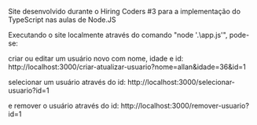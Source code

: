 Site desenvolvido durante o Hiring Coders #3 para a implementação do TypeScript nas aulas de Node.JS

Executando o site localmente através do comando "node '.\app.js'", pode-se:

criar ou editar um usuário novo com nome, idade e id:
http://localhost:3000/criar-atualizar-usuario?nome=allan&idade=36&id=1

selecionar um usuário através do id:
http://localhost:3000/selecionar-usuario?id=1

e remover o usuário através do id:
http://localhost:3000/remover-usuario?id=1